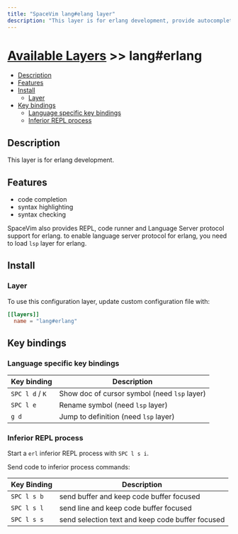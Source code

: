 ```yaml
---
title: "SpaceVim lang#elang layer"
description: "This layer is for erlang development, provide autocompletion, syntax checking, code format for erlang file."
---
```


# [Available Layers](../../) >> lang#erlang

<!-- vim-markdown-toc GFM -->

- [Description](#description)
- [Features](#features)
- [Install](#install)
  - [Layer](#layer)
- [Key bindings](#key-bindings)
  - [Language specific key bindings](#language-specific-key-bindings)
  - [Inferior REPL process](#inferior-repl-process)

<!-- vim-markdown-toc -->

## Description

This layer is for erlang development.

## Features

- code completion
- syntax highlighting
- syntax checking

SpaceVim also provides REPL, code runner and Language Server protocol support for erlang. to enable language server protocol
for erlang, you need to load `lsp` layer for erlang.

## Install

### Layer

To use this configuration layer, update custom configuration file with:

```toml
[[layers]]
  name = "lang#erlang"
```

## Key bindings

### Language specific key bindings

| Key binding     | Description                                  |
| --------------- | -------------------------------------------- |
| `SPC l d` / `K` | Show doc of cursor symbol (need `lsp` layer) |
| `SPC l e`       | Rename symbol (need `lsp` layer)             |
| `g d`           | Jump to definition (need `lsp` layer)        |

### Inferior REPL process

Start a `erl` inferior REPL process with `SPC l s i`.

Send code to inferior process commands:

| Key Binding | Description                                      |
| ----------- | ------------------------------------------------ |
| `SPC l s b` | send buffer and keep code buffer focused         |
| `SPC l s l` | send line and keep code buffer focused           |
| `SPC l s s` | send selection text and keep code buffer focused |
